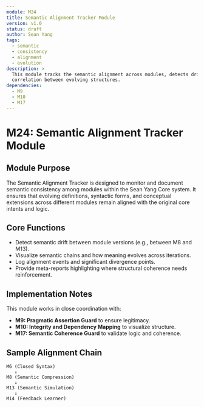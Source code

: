 ```yaml
---
module: M24
title: Semantic Alignment Tracker Module
version: v1.0
status: draft
author: Sean Yang
tags:
  - semantic
  - consistency
  - alignment
  - evolution
description: >
  This module tracks the semantic alignment across modules, detects drift, and logs
  correlation between evolving structures.
dependencies:
  - M9
  - M10
  - M17
---
```


# M24: Semantic Alignment Tracker Module

## Module Purpose

The Semantic Alignment Tracker is designed to monitor and document semantic consistency among modules within the Sean Yang Core system. It ensures that evolving definitions, syntactic forms, and conceptual extensions across different modules remain aligned with the original core intents and logic.

## Core Functions

- Detect semantic drift between module versions (e.g., between M8 and M13).
- Visualize semantic chains and how meaning evolves across iterations.
- Log alignment events and significant divergence points.
- Provide meta-reports highlighting where structural coherence needs reinforcement.

## Implementation Notes

This module works in close coordination with:

- **M9: Pragmatic Assertion Guard** to ensure legitimacy.
- **M10: Integrity and Dependency Mapping** to visualize structure.
- **M17: Semantic Coherence Guard** to validate logic and coherence.

## Sample Alignment Chain

```plaintext
M6 (Closed Syntax)
   ↓
M8 (Semantic Compression)
   ↓
M13 (Semantic Simulation)
   ↓
M14 (Feedback Learner)
